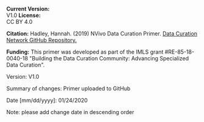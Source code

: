**Current Version:**  
V1.0
**License:**  
CC BY 4.0

**Citation:**
Hadley, Hannah. (2019) NVivo Data Curation Primer. [Data Curation Network GitHub Repository.](https://github.com/DataCurationNetwork/data-primers)

**Funding:**
This primer was developed as part of the IMLS grant #RE-85-18-0040-18 "Building the Data Curation Community: Advancing Specialized Data Curation".


Version:
V1.0

Summary of changes: Primer uploaded to GitHub

Date [mm/dd/yyyy]: 01/24/2020

Note: please add change date in descending order